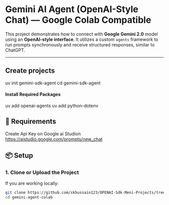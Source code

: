 



# Gemini AI Agent (OpenAI-Style Chat) — Google Colab Compatible

This project demonstrates how to connect with **Google Gemini 2.0** model using an **OpenAI-style interface**. It utilizes a custom `agents` framework to run prompts synchronously and receive structured responses, similar to ChatGPT.

---


## Create projects

uv init gemini-sdk-agent
cd gemini-sdk-agent


#### Install Required Packages
uv add openai-agents
uv add python-dotenv


## 🔧 Requirements

Create Api Key on Google ai Studion
https://aistudio.google.com/prompts/new_chat



## 📦 Setup

### 1. Clone or Upload the Project

If you are working locally:
```bash
git clone https://github.com/skhussain123/OPENAI-Sdk-Meni-Projects/tree/main/gemini-sdk-agent
cd gemini-agent-colab